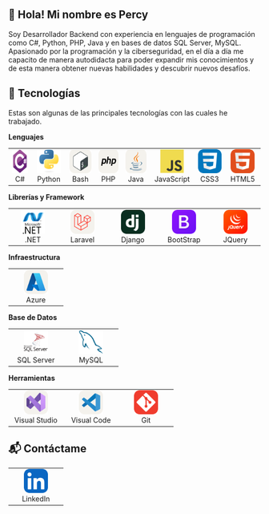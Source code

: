 ## 👋 Hola! Mi nombre es Percy

Soy Desarrollador Backend con experiencia en lenguajes de programación como C#, Python, PHP, Java y en bases de datos SQL Server, MySQL. Apasionado por la programación y la ciberseguridad, en el día a día me capacito de manera autodidacta para poder expandir mis conocimientos y de esta manera obtener nuevas habilidades y descubrir nuevos desafíos.

## :muscle: Tecnologías

Estas son algunas de las principales tecnologías con las cuales he trabajado.

**Lenguajes**

<table>
  <tr>
    <td align="center" width="96">
      <a href="#percytaquila">
        <img src="./img/csharp-original.svg" width="48" height="48" alt="C#" />
      </a>
      <br>C#
    </td>
    <td align="center" width="96">
      <a href="#percytaquila">
        <img src="./img/python-original.svg" width="48" height="48" alt="Python" />
      </a>
      <br>Python
    </td>
    <td align="center" width="96">
      <a href="#percytaquila">
        <img src="./img/Bash-Light.svg" width="48" height="48" alt="Bash" />
      </a>
      <br>Bash
    </td>
    <td align="center" width="96">
      <a href="#percytaquila">
        <img src="./img/PHP-Light.svg" width="48" height="48" alt="PHP" />
      </a>
      <br>PHP
    </td>
    <td align="center" width="96">
      <a href="#percytaquila">
        <img src="./img/Java-Light.svg" width="48" height="48" alt="Java" />
      </a>
      <br>Java
    </td>
    <td align="center" width="96">
      <a href="#percytaquila">
        <img src="./img/javascript-original.svg" width="48" height="48" alt="JavaScript" />
      </a>
      <br>JavaScript
    </td>
    <td align="center" width="96">
      <a href="#percytaquila">
        <img src="./img/CSS.svg" width="48" height="48" alt="CSS3" />
      </a>
      <br>CSS3
    </td>
    <td align="center" width="96">
      <a href="#percytaquila">
        <img src="./img/HTML.svg" width="48" height="48" alt="HTML5" />
      </a>
      <br>HTML5
    </td>
  </tr>
</table>

**Librerías y Framework**

<table>
  <tr>
    <td align="center" width="96">
      <a href="#percytaquila">
        <img src="./img/netFramework.svg" width="48" height="48" alt=".NET" />
      </a>
      <br>.NET
    </td>
    <td align="center" width="96">
      <a href="#percytaquila">
        <img src="./img/Laravel-Light.svg" width="48" height="48" alt="Laravel" />
      </a>
      <br>Laravel
    </td>
    <td align="center" width="96">
      <a href="#percytaquila">
        <img src="./img/Django.svg" width="48" height="48" alt="Django" />
      </a>
      <br>Django
    </td>
    <td align="center" width="96">
      <a href="#percytaquila">
        <img src="./img/Bootstrap.svg" width="48" height="48" alt="BootStrap" />
      </a>
      <br>BootStrap
    </td>
    <td align="center" width="96">
      <a href="#percytaquila">
        <img src="./img/JQuery.svg" width="48" height="48" alt="JQuery" />
      </a>
      <br>JQuery
    </td>
  </tr>
</table>

**Infraestructura**

<table>
  <tr>
    <td align="center" width="96">
      <a href="#percytaquila">
        <img src="./img/Azure-Light.svg" width="48" height="48" alt="Azure" />
      </a>
      <br>Azure
    </td>
  </tr>
</table>

**Base de Datos**

<table>
  <tr>
    <td align="center" width="96">
      <a href="#percytaquila">
        <img src="./img/sqlServer.svg" width="48" height="48" alt="SQL-Server" />
      </a>
      <br>SQL Server
    </td>
    <td align="center" width="96">
      <a href="#percytaquila">
        <img src="./img/mysql-original.svg" width="48" height="48" alt="MySQL" />
      </a>
      <br>MySQL
    </td>
  </tr>
</table>

**Herramientas**

<table>
  <tr>
    <td align="center" width="96">
      <a href="#percytaquila">
        <img src="./img/VisualStudio-Light.svg" width="48" height="48" alt="Visual-Studio" />
      </a>
      <br>Visual Studio
    </td>
    <td align="center" width="96">
      <a href="#percytaquila">
        <img src="./img/VSCode-Light.svg" width="48" height="48" alt="Visual-Code" />
      </a>
      <br>Visual Code
    </td>
    <td align="center" width="96">
      <a href="#percytaquila">
        <img src="./img/Git.svg" width="48" height="48" alt="Git" />
      </a>
      <br>Git
    </td>
  </tr>
</table>

## 📬 Contáctame

<table>
  <tr>
    <td align="center" width="96">
      <a href="https://www.linkedin.com/in/percytaquila/" target="_blank">
        <img src="./img/LinkedIn.svg" width="48" height="48" alt="LinkedIn" />
      </a>
      <br>LinkedIn
    </td>
  </tr>
</table>

<!--
**percytaquila/percytaquila** is a ✨ _special_ ✨ repository because its `README.md` (this file) appears on your GitHub profile.

Here are some ideas to get you started:

- 🔭 I’m currently working on ...
- 🌱 I’m currently learning ...
- 👯 I’m looking to collaborate on ...
- 🤔 I’m looking for help with ...
- 💬 Ask me about ...
- 📫 How to reach me: ...
- 😄 Pronouns: ...
- ⚡ Fun fact: ...
-->
